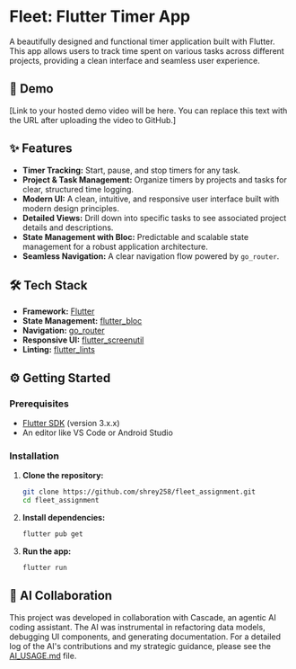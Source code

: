 # Fleet: Flutter Timer App

A beautifully designed and functional timer application built with Flutter. This app allows users to track time spent on various tasks across different projects, providing a clean interface and seamless user experience.

## 🚀 Demo

[Link to your hosted demo video will be here. You can replace this text with the URL after uploading the video to GitHub.]

## ✨ Features

- **Timer Tracking:** Start, pause, and stop timers for any task.
- **Project & Task Management:** Organize timers by projects and tasks for clear, structured time logging.
- **Modern UI:** A clean, intuitive, and responsive user interface built with modern design principles.
- **Detailed Views:** Drill down into specific tasks to see associated project details and descriptions.
- **State Management with Bloc:** Predictable and scalable state management for a robust application architecture.
- **Seamless Navigation:** A clear navigation flow powered by `go_router`.

## 🛠️ Tech Stack

- **Framework:** [Flutter](https://flutter.dev/)
- **State Management:** [flutter_bloc](https://pub.dev/packages/flutter_bloc)
- **Navigation:** [go_router](https://pub.dev/packages/go_router)
- **Responsive UI:** [flutter_screenutil](https://pub.dev/packages/flutter_screenutil)
- **Linting:** [flutter_lints](https://pub.dev/packages/flutter_lints)

## ⚙️ Getting Started

### Prerequisites

- [Flutter SDK](https://flutter.dev/docs/get-started/install) (version 3.x.x)
- An editor like VS Code or Android Studio

### Installation

1.  **Clone the repository:**
    ```sh
    git clone https://github.com/shrey258/fleet_assignment.git
    cd fleet_assignment
    ```

2.  **Install dependencies:**
    ```sh
    flutter pub get
    ```

3.  **Run the app:**
    ```sh
    flutter run
    ```

## 🤖 AI Collaboration

This project was developed in collaboration with Cascade, an agentic AI coding assistant. The AI was instrumental in refactoring data models, debugging UI components, and generating documentation. For a detailed log of the AI's contributions and my strategic guidance, please see the [AI_USAGE.md](AI_USAGE.md) file.